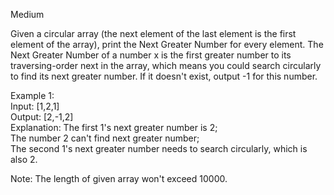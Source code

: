 Medium

Given a circular array (the next element of the last element is the first element of the array), print the Next Greater Number for every element. The Next Greater Number of a number x is the first greater number to its traversing-order next in the array, which means you could search circularly to find its next greater number. If it doesn't exist, output -1 for this number.

Example 1:  
Input: [1,2,1]  
Output: [2,-1,2]  
Explanation: The first 1's next greater number is 2;   
The number 2 can't find next greater number;   
The second 1's next greater number needs to search circularly, which is also 2.

Note: The length of given array won't exceed 10000.
